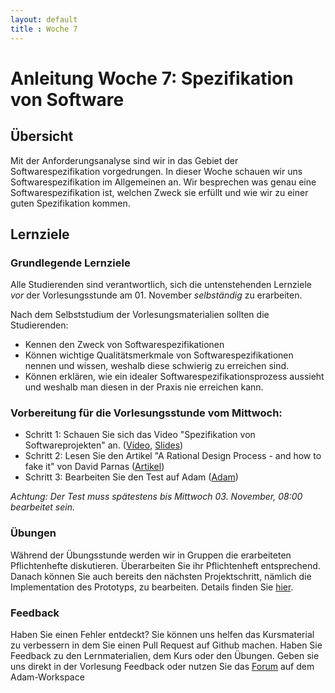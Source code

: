 ```yaml
---
layout: default
title : Woche 7
---
```

# Anleitung Woche 7: Spezifikation von Software

## Übersicht

Mit der Anforderungsanalyse sind wir in das Gebiet der Softwarespezifikation vorgedrungen. In dieser Woche schauen wir uns Softwarespezifikation im Allgemeinen an.
Wir besprechen was genau eine Softwarespezifikation ist, welchen Zweck sie erfüllt und wie wir zu einer guten Spezifikation kommen.

## Lernziele

### Grundlegende Lernziele

Alle Studierenden sind verantwortlich, sich die untenstehenden Lernziele *vor* der Vorlesungsstunde am 01. November *selbständig* zu erarbeiten.

Nach dem Selbststudium der Vorlesungsmaterialien sollten die Studierenden:
- Kennen den Zweck von Softwarespezifikationen
- Können wichtige Qualitätsmerkmale von Softwarespezifikationen nennen und wissen, weshalb diese schwierig zu erreichen sind.
- Können erklären, wie ein idealer Softwarespezifikationsprozess aussieht und weshalb man diesen in der Praxis nie erreichen kann.


### Vorbereitung für die Vorlesungsstunde vom Mittwoch:

* Schritt 1: Schauen Sie sich das Video "Spezifikation von Softwareprojekten" an.  ([Video](https://tube.switch.ch/videos/ab4c7b2c), [Slides](./slides/specification-overview.html))
* Schritt 2: Lesen Sie den Artikel "A Rational Design Process - and how to fake it" von David Parnas ([Artikel](https://users.ece.utexas.edu/~perry/education/SE-Intro/fakeit.pdf))
* Schritt 3: Bearbeiten Sie den Test auf Adam ([Adam](https://adam.unibas.ch/goto_adam_tst_1285326.html))

*Achtung: Der Test muss spätestens bis Mittwoch 03. November, 08:00 bearbeitet sein.*


### Übungen
Während der Übungsstunde werden wir in Gruppen die erarbeiteten Pflichtenhefte diskutieren. Überarbeiten Sie ihr Pflichtenheft entsprechend. Danach können Sie
auch bereits den nächsten Projektschritt, nämlich die Implementation des Prototyps, zu bearbeiten. Details finden Sie [hier](../project/week8/exercises.html).


### Feedback

Haben Sie einen Fehler entdeckt? Sie können uns helfen das Kursmaterial zu verbessern in dem Sie einen Pull Request auf Github machen.
Haben Sie Feedback zu den Lernmaterialien, dem Kurs oder den Übungen. Geben sie uns direkt in der Vorlesung Feedback oder nutzen Sie das [Forum](https://adam.unibas.ch/goto_adam_frm_1250178.html) auf dem Adam-Workspace